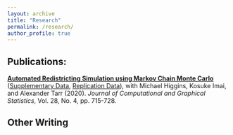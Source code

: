 ```yaml
---
layout: archive
title: "Research"
permalink: /research/
author_profile: true
---
```


## Publications:
[**Automated Redistricting Simulation using Markov Chain Monte Carlo**](https://imai.fas.harvard.edu/research/files/redist.pdf)
([Supplementary Data](https://imai.fas.harvard.edu/research/files/redist-appendix.pdf), [Replication Data](https://dataverse.harvard.edu/dataset.xhtml?persistentId=doi:10.7910/DVN/VCIW2I)), with Michael Higgins, Kosuke Imai, and Alexander Tarr (2020). _Journal of Computational and Graphical Statistics_, Vol. 28, No. 4, pp. 715-728.

## Other Writing
